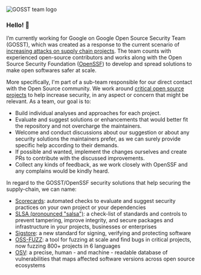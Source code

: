 
![GOSST team logo](https://pbs.twimg.com/media/FRSTBmlUUAAXvry.jpg)

### Hello! 👋

I’m currently working for Google on Google Open Source Security Team (GOSST), which was created as a response to the current scenario of [increasing attacks on supply chain projects][supply-chain-attacks]. The team counts with experienced open-source contributors and works along with the Open Source Security Foundation ([OpenSSF][ossf]) to develop and spread solutions to make open softwares safer at scale.

More specifically, I'm part of a sub-team responsible for our direct contact with the Open Source community. We work around [critical open source projects][critical-projects] to help increase security, in any aspect or concern that might be relevant. As a team, our goal is to:

* Build individual analyses and approaches for each project.
* Evaluate and suggest solutions or enhancements that would better fit the repository and not overcharge the maintainers.
* Welcome and conduct discussions about our suggestion or about any security solutions the maintainers prefer, as we can surely provide specific help according to their demands.
* If possible and wanted, implement the changes ourselves and create PRs to contribute with the discussed improvements.
* Collect any kinds of feedback, as we work closely with OpenSSF and any complains would be kindly heard.


In regard to the GOSST/OpenSSF security solutions that help securing the supply-chain, we can name:

* [Scorecards][scorecards]: automated checks to evaluate and suggest security practices on your own project or your dependencies
* [SLSA (pronounced "salsa")][slsa]: a check-list of standards and controls to prevent tampering, improve integrity, and secure packages and infrastructure in your projects, businesses or enterprises
* [Sigstore][sigstore]: a new standard for signing, verifying and protecting software
* [OSS-FUZZ][oss-fuzz]: a tool for fuzzing at scale and find bugs in critical projects, now fuzzing 800+ projects in 6 languages
* [OSV][osv]: a precise, human - and machine - readable database of vulnerabilities that maps affected software versions across open source ecosystems


[supply-chain-attacks]: https://www.sonatype.com/resources/state-of-the-software-supply-chain-2021 "Source with research on software supply chain security"
[ossf]: https://openssf.org/ "OpenSSF website"
[critical-projects]: https://github.com/ossf/wg-securing-critical-projects "Description of set of critical Open Source Projects, by OpenSSF"
[scorecards]: https://securityscorecards.dev/ "Scorecards website"
[slsa]: https://slsa.dev/ "SLSA website"
[sigstore]: https://www.sigstore.dev/ "Sigstore website"
[oss-fuzz]: https://github.com/google/oss-fuzz "OSS-FUZZ website"
[OSV]: https://osv.dev/ "OSV website"
